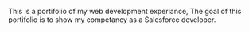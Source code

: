 This is a portifolio of my web development experiance, The goal of this portifolio is to show my competancy as a Salesforce developer.
